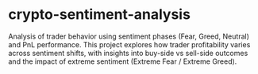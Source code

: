 # crypto-sentiment-analysis
Analysis of trader behavior using sentiment phases (Fear, Greed, Neutral) and PnL performance.  This project explores how trader profitability varies across sentiment shifts, with insights into  buy-side vs sell-side outcomes and the impact of extreme sentiment (Extreme Fear / Extreme Greed).
